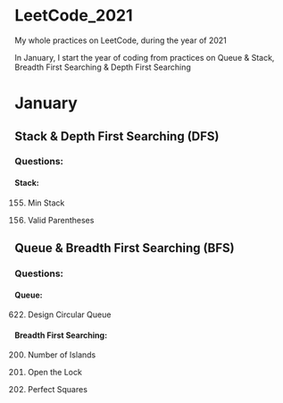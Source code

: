 # LeetCode_2021
My whole practices on LeetCode, during the year of 2021

In January, I start the year of coding from practices on Queue & Stack, Breadth First Searching & Depth First Searching

# January

## Stack & Depth First Searching (DFS)

### Questions:

#### Stack:

155. Min Stack

20. Valid Parentheses

## Queue & Breadth First Searching (BFS)

### Questions:

#### Queue:

622. Design Circular Queue

#### Breadth First Searching:

200. Number of Islands

752. Open the Lock

279. Perfect Squares
